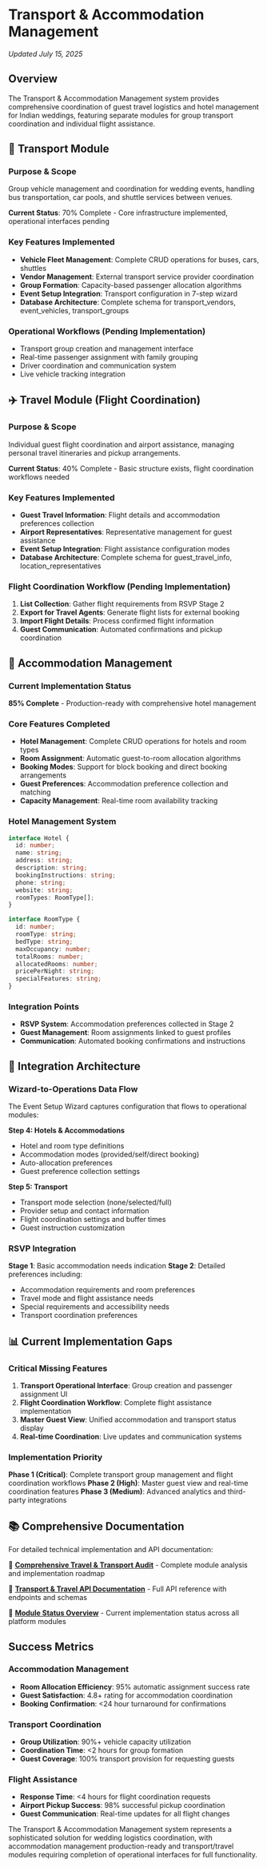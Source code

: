 # Transport & Accommodation Management
*Updated July 15, 2025*

## Overview

The Transport & Accommodation Management system provides comprehensive coordination of guest travel logistics and hotel management for Indian weddings, featuring separate modules for group transport coordination and individual flight assistance.

## 🚌 Transport Module

### Purpose & Scope
Group vehicle management and coordination for wedding events, handling bus transportation, car pools, and shuttle services between venues.

**Current Status**: 70% Complete - Core infrastructure implemented, operational interfaces pending

### Key Features Implemented
- **Vehicle Fleet Management**: Complete CRUD operations for buses, cars, shuttles
- **Vendor Management**: External transport service provider coordination
- **Group Formation**: Capacity-based passenger allocation algorithms
- **Event Setup Integration**: Transport configuration in 7-step wizard
- **Database Architecture**: Complete schema for transport_vendors, event_vehicles, transport_groups

### Operational Workflows (Pending Implementation)
- Transport group creation and management interface
- Real-time passenger assignment with family grouping
- Driver coordination and communication system
- Live vehicle tracking integration

## ✈️ Travel Module (Flight Coordination)

### Purpose & Scope
Individual guest flight coordination and airport assistance, managing personal travel itineraries and pickup arrangements.

**Current Status**: 40% Complete - Basic structure exists, flight coordination workflows needed

### Key Features Implemented
- **Guest Travel Information**: Flight details and accommodation preferences collection
- **Airport Representatives**: Representative management for guest assistance
- **Event Setup Integration**: Flight assistance configuration modes
- **Database Architecture**: Complete schema for guest_travel_info, location_representatives

### Flight Coordination Workflow (Pending Implementation)
1. **List Collection**: Gather flight requirements from RSVP Stage 2
2. **Export for Travel Agents**: Generate flight lists for external booking
3. **Import Flight Details**: Process confirmed flight information
4. **Guest Communication**: Automated confirmations and pickup coordination

## 🏨 Accommodation Management

### Current Implementation Status
**85% Complete** - Production-ready with comprehensive hotel management

### Core Features Completed
- **Hotel Management**: Complete CRUD operations for hotels and room types
- **Room Assignment**: Automatic guest-to-room allocation algorithms
- **Booking Modes**: Support for block booking and direct booking arrangements
- **Guest Preferences**: Accommodation preference collection and matching
- **Capacity Management**: Real-time room availability tracking

### Hotel Management System
```typescript
interface Hotel {
  id: number;
  name: string;
  address: string;
  description: string;
  bookingInstructions: string;
  phone: string;
  website: string;
  roomTypes: RoomType[];
}

interface RoomType {
  id: number;
  roomType: string;
  bedType: string;
  maxOccupancy: number;
  totalRooms: number;
  allocatedRooms: number;
  pricePerNight: string;
  specialFeatures: string;
}
```

### Integration Points
- **RSVP System**: Accommodation preferences collected in Stage 2
- **Guest Management**: Room assignments linked to guest profiles
- **Communication**: Automated booking confirmations and instructions

## 🔗 Integration Architecture

### Wizard-to-Operations Data Flow
The Event Setup Wizard captures configuration that flows to operational modules:

**Step 4: Hotels & Accommodations**
- Hotel and room type definitions
- Accommodation modes (provided/self/direct booking)
- Auto-allocation preferences
- Guest preference collection settings

**Step 5: Transport**
- Transport mode selection (none/selected/full)
- Provider setup and contact information
- Flight coordination settings and buffer times
- Guest instruction customization

### RSVP Integration
**Stage 1**: Basic accommodation needs indication
**Stage 2**: Detailed preferences including:
- Accommodation requirements and room preferences
- Travel mode and flight assistance needs
- Special requirements and accessibility needs
- Transport coordination preferences

## 📊 Current Implementation Gaps

### Critical Missing Features
1. **Transport Operational Interface**: Group creation and passenger assignment UI
2. **Flight Coordination Workflow**: Complete flight assistance implementation
3. **Master Guest View**: Unified accommodation and transport status display
4. **Real-time Coordination**: Live updates and communication systems

### Implementation Priority
**Phase 1 (Critical)**: Complete transport group management and flight coordination workflows
**Phase 2 (High)**: Master guest view and real-time coordination features
**Phase 3 (Medium)**: Advanced analytics and third-party integrations

## 📚 Comprehensive Documentation

For detailed technical implementation and API documentation:

🔗 **[Comprehensive Travel & Transport Audit](../comprehensive-audit-travel-transport.md)** - Complete module analysis and implementation roadmap

🔗 **[Transport & Travel API Documentation](../api/transport-travel-api.md)** - Full API reference with endpoints and schemas

🔗 **[Module Status Overview](../implementation/module-status-overview.md)** - Current implementation status across all platform modules

## Success Metrics

### Accommodation Management
- **Room Allocation Efficiency**: 95% automatic assignment success rate
- **Guest Satisfaction**: 4.8+ rating for accommodation coordination
- **Booking Confirmation**: <24 hour turnaround for confirmations

### Transport Coordination
- **Group Utilization**: 90%+ vehicle capacity utilization
- **Coordination Time**: <2 hours for group formation
- **Guest Coverage**: 100% transport provision for requesting guests

### Flight Assistance
- **Response Time**: <4 hours for flight coordination requests
- **Airport Pickup Success**: 98% successful pickup coordination
- **Guest Communication**: Real-time updates for all flight changes

The Transport & Accommodation Management system represents a sophisticated solution for wedding logistics coordination, with accommodation management production-ready and transport/travel modules requiring completion of operational interfaces for full functionality.